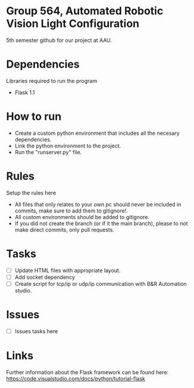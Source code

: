 # Group 564, Automated Robotic Vision Light Configuration
5th semester github for our project at AAU.

# Dependencies
Libraries required to run the program
- Flask 1.1 

# How to run
 - Create a custom python environment that includes all the necesary dependencies. 
 - Link the python environment to the project.
 - Run the "runserver.py" file.

# Rules
Setup the rules here
- All files that only relates to your own pc should never be included in commits, make sure to add them to gitignore!.
- All custom environments should be added to gitignore.
- If you did not create the branch (or if it the main branch), please to not make direct commits, only pull requests.

# Tasks 
- [ ] Update HTML files with appropriate layout. 
- [ ] Add socket dependency
- [ ] Create script for tcp/ip or udp/ip communication with B&R Automation studio.

# Issues
- [ ] Issues tasks here 

# Links
Further information about the Flask framework can be found here: https://code.visualstudio.com/docs/python/tutorial-flask 
